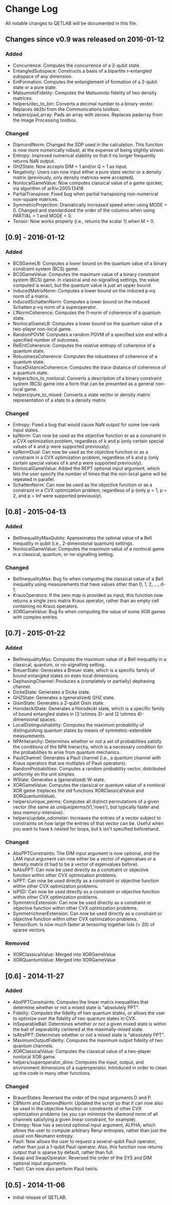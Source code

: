 # Change Log
All notable changes to QETLAB will be documented in this file.

## Changes since v0.9 was released on 2016-01-12
### Added
- Concurrence: Computes the concurrence of a 2-qubit state.
- EntangledSubspace: Constructs a basis of a bipartite r-entangled subspace of any dimension.
- EntFormation: Computes the entanglement of formation of a 2-qubit state or a pure state.
- MatsumotoFidelity: Computes the Matsumoto fidelity of two density matrices.
- helpers/dec_to_bin: Converts a decimal number to a binary vector. Replaces de2bi from the Communications toolbox.
- helpers/pad_array: Pads an array with zeroes. Replaces padarray from the Image Processing toolbox.

### Changed
- DiamondNorm: Changed the SDP used in the calculation. This function is now more numerically robust, at the expense of being slightly slower.
- Entropy: Improved numerical stability so that it no longer frequently returns NaN output.
- GHZState: Now accepts DIM = 1 and/or Q = 1 as input.
- Negativity: Users can now input either a pure state vector or a density matrix (previously, only density matrices were accepted).
- NonlocalGameValue: Now computes classical value of a game quicker, via algorithm of arXiv:2005.13418
- PartialTranspose: Fixed bug when partial transposing non-numerical non-square matrices.
- SymmetricProjection: Dramatically increased speed when using MODE = 0. Changed and standardized the order of the columns when using PARTIAL = 1 and MODE = 0.
- Tensor: Now works properly (i.e., returns the scalar 1) when M = 0.

## [0.9] - 2016-01-12
### Added
- BCSGameLB: Computes a lower bound on the quantum value of a binary constraint system (BCS) game.
- BCSGameValue: Computes the maximum value of a binary constraint system (BCS) game. In classical and no-signalling settings, the value computed is exact, but the quantum value is just an upper bound.
- InducedMatrixNorm: Computes a lower bound on the induced p->q norm of a matrix.
- InducedSchattenNorm: Computes a lower bound on the induced Schatten p->q norm of a superoperator.
- L1NormCoherence: Computes the l1-norm of coherence of a quantum state.
- NonlocalGameLB: Computes a lower bound on the quantum value of a two-player non-local game.
- RandomPOVM: Computes a random POVM of a specified size and with a specified number of outcomes.
- RelEntCoherence: Computes the relative entropy of coherence of a quantum state.
- RobustnessCoherence: Computes the robustness of coherence of a quantum state.
- TraceDistanceCoherence: Computes the trace distance of coherence of a quantum state.
- helpers/bcs_to_nonlocal: Converts a description of a binary constraint system (BCS) game into a form that can be presented as a general non-local game.
- helpers/pure_to_mixed: Converts a state vector or density matrix representation of a state to a density matrix.

### Changed
- Entropy: Fixed a bug that would cause NaN output for some low-rank input states.
- kpNorm: Can now be used as the objective function or as a constraint in a CVX optimization problem, regardless of k and p (only certain special values of k and p were supported previously).
- kpNormDual: Can now be used as the objective function or as a constraint in a CVX optimization problem, regardless of k and p (only certain special values of k and p were supported previously).
- NonlocalGameValue: Added the REPT optional input argument, which lets the user specify the number of times that the non-local game will be repeated in parallel.
- SchattenNorm: Can now be used as the objective function or as a constraint in a CVX optimization problem, regardless of p (only p = 1, p = 2, and p = Inf were supported previously).

## [0.8] - 2015-04-13
### Added
- BellInequalityMaxQubits: Approximates the optimal value of a Bell inequality in qubit (i.e., 2-dimensional quantum) settings.
- NonlocalGameValue: Computes the maximum value of a nonlocal game in a classical, quantum, or no-signalling setting.

### Changed
- BellInequalityMax: Bug fix when computing the classical value of a Bell inequality using measurements that have values other than 0, 1, 2, ..., d-1.
- KrausOperators: If the zero map is provided as input, this function now returns a single zero matrix Kraus operator, rather than an empty cell containing no Kraus operators.
- XORGameValue: Bug fix when computing the value of some XOR games with complex entries.

## [0.7] - 2015-01-22
### Added
- BellInequalityMax: Computes the maximum value of a Bell inequality in a classical, quantum, or no-signalling setting.
- BreuerState: Generates a Breuer state, which is a specific family of bound entangled states on even local dimensions.
- DephasingChannel: Produces a (completely or partially) dephasing channel.
- DickeState: Generates a Dicke state.
- GHZState: Generates a (generalized) GHZ state.
- GisinState: Generates a 2-qubit Gisin state.
- HorodeckiState: Generates a Horodecki state, which is a specific family of bound entangled states in (3 \otimes 3)- and (2 \otimes 4)-dimensional spaces.
- LocalDistinguishability: Computes the maximum probability of distinguishing quantum states by means of symmetric-extendible measurements.
- NPAHierarchy: Determines whether or not a set of probabilities satisfy the conditions of the NPA hierarchy, which is a necessary condition for the probabilities to arise from quantum mechanics.
- PauliChannel: Generates a Pauli channel (i.e., a quantum channel with Kraus operators that are multiples of Pauli operators).
- RandomProbabilities: Computes a random probability vector, distributed uniformly on the unit simplex.
- WState: Generates a (generalized) W-state.
- XORGameValue: Computes the classical or quantum value of a nonlocal XOR game (replaces the old functions XORClassicalValue and XORQuantumValue).
- helpers/unique_perms: Computes all distinct permutations of a given vector (the same as unique(perms(V),'rows'), but typically faster and less memory-intensive).
- helpers/update_odometer: Increases the entries of a vector subject to constraints on how large the entries of that vector can be. Useful when you want to have k nested for loops, but k isn't specified beforehand.

### Changed
- AbsPPTConstraints: The DIM input argument is now optional, and the LAM input argument can now either be a vector of eigenvalues or a density matrix (it had to be a vector of eigenvalues before).
- IsAbsPPT: Can now be used directly as a constraint or objective function within other CVX optimization problems.
- IsPPT: Can now be used directly as a constraint or objective function within other CVX optimization problems.
- IsPSD: Can now be used directly as a constraint or objective function within other CVX optimization problems.
- SymmetricExtension: Can now be used directly as a constraint or objective function within other CVX optimization problems.
- SymmetricInnerExtension: Can now be used directly as a constraint or objective function within other CVX optimization problems.
- TensorSum: Is now much faster at tensoring together lots (> 20) of sparse vectors.

### Removed
- XORClassicalValue: Merged into XORGameValue
- XORQuantumValue: Merged into XORGameValue

## [0.6] - 2014-11-27
### Added
- AbsPPTConstraints: Computes the linear matrix inequalities that determine whether or not a mixed state is "absolutely PPT".
- Fidelity: Computes the fidelity of two quantum states, or allows the user to optimize over the fidelity of two quantum states in CVX.
- InSeparableBall: Determines whether or not a given mixed state is within the ball of separability centered at the maximally-mixed state.
- IsAbsPPT: Determines whether or not a mixed state is "absolutely PPT".
- MaximumOutputFidelity: Computes the maximum output fidelity of two quantum channels.
- XORClassicalValue: Computes the classical value of a two-player nonlocal XOR game.
- helpers/superoperator_dims: Computes the input, output, and environment dimensions of a superoperator. Introduced in order to clean up the code in many other functions.

### Changed
- BrauerStates: Reversed the order of the input arguments D and P.
- CBNorm and DiamondNorm: Updated the script so that it can now also be used in the objective function or constraints of other CVX optimization problems (so you can minimize the diamond norm of all channels satisfying a given linear constraint, for example).
- Entropy: Now has a second optional input argument, ALPHA, which allows the user to compute arbitrary Renyi entropies, rather than just the usual von Neumann entropy.
- Pauli: Now allows the user to request a several-qubit Pauli operator, rather than just a 1-qubit Pauli operator. Also, this function now returns output that is sparse by default, rather than full.
- Swap and SwapOperator: Reversed the order of the SYS and DIM optional input arguments.
- Twirl: Can now also perform Pauli twirls.

## [0.5] - 2014-11-06
- Initial release of QETLAB.